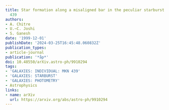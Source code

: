 ```yaml
---
title: Star formation along a misaligned bar in the peculiar starburst galaxy Mkn
  439
authors:
- A. Chitre
- U.~C. Joshi
- S. Ganesh
date: '1999-12-01'
publishDate: '2024-03-25T16:45:48.060832Z'
publication_types:
- article-journal
publication: '*åp*'
doi: 10.48550/arXiv.astro-ph/9910294
tags:
- 'GALAXIES: INDIVIDUAL: MKN 439'
- 'GALAXIES: STARBURST'
- 'GALAXIES: PHOTOMETRY'
- Astrophysics
links:
- name: arXiv
  url: https://arxiv.org/abs/astro-ph/9910294
---
```

